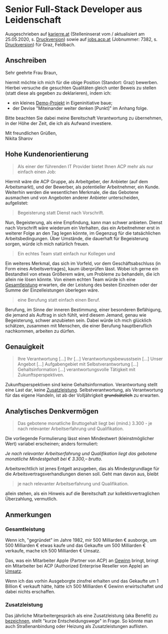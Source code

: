 # Senior Full-Stack Developer aus Leidenschaft

Ausgeschrieben auf [karierre.at](https://www.karriere.at/jobs/5486367) (Stelleninserat vom / aktualisiert am 25.05.2020, s. [Druckversion](media/senior-full-stack-developer_karriere.at.pdf)) sowie auf [jobs.acp.at](https://jobs.acp.at/Job/7382) (Jobnummer: 7382, s. [Druckversion](media/senior-full-stack-developer_acp.at.pdf)) für Graz, Feldbach.

## Anschreiben

Sehr geehrte Frau Braun,

hiermit möchte ich mich für die obige Position (Standort: Graz) bewerben. Hierbei versuche die gesuchten Qualitäten gleich unter Beweis zu stellen (statt diese als gegeben zu deklarieren), indem ich:

- ein kleines [Demo-Projekt](https://github.com/nikita-sharov/acp) in Eigeninitiative baue;
- der Devise "Miteinander weiter denken [Punkt]" im Anhang folge.

Bitte beachten Sie dabei meine Bereitschaft Verantwortung zu übernehmen, in der Höhe der Zeit, die ich als Aufwand investiere.

Mit freundlichen Grüßen,  
Nikita Sharov

## Hohe Kundenorientierung

> Als einer der führenden IT Provider bietet Ihnen ACP mehr als nur einfach einen Job:

Hiermit wäre die ACP Gruppe, als Arbeitgeber, der Anbieter (auf dem Arbeitsmarkt), und der  Bewerber, als potentieller Arbeitnehmer, ein Kunde. Weiterhin werden die wesentlichen Merkmale, die das Gebotene ausmachen und von Angeboten anderer Anbieter unterscheiden, aufgelistet:

> Begeisterung statt Dienst nach Vorschrift.

Nun, Begeisterung, als eine Empfindung, kann man schwer anbieten. Dienst nach Vorschrift wäre wiederum ein Verhalten, das ein Arbeitnehmer erst in weiterer Folge an den Tag legen könnte, im Gegenzug für die tatsächlichen Arbeitsbedingungen. Über Umstände, die dauerhaft für Begeisterung sorgen, würde ich mich natürlich freuen.

> Ein echtes Team statt einfach nur Kollegen und

Ein weiteres Merkmal, das sich im Vorfeld, vor dem Geschäftsabschluss (in Form eines Arbeitsvertrages), kaum überprüfen lässt. Wobei ich gerne ein Bestandteil von etwas Größerem wäre, um Probleme zu behandeln, die ich allein nie lösen könnte. Von einem echten Team würde ich eine [Gesamtleistung](#gesamtleistung) erwarten, die der Leistung des besten Einzelnen oder der Summe der Einzelleistungen überlegen wäre.

> eine Berufung statt einfach einen Beruf.

Berufung, im Sinne der inneren Bestimmung, einer besonderen Befähigung, die jemand als Auftrag in sich fühlt, wird diesem Jemand, genau wie Begeisterung, schwer anzubieten sein. Dabei würde ich mich glücklich schätzen, zusammen mit Menschen, die einer Berufung hauptberuflich nachkommen, arbeiten zu dürfen.

## Genauigkeit

> Ihre Verantwortung […] Ihr […] Verantwortungsbewusstsein […] Unser Angebot […] Aufgabengebiet mit Selbstverantwortung […] Gehaltsinformation […] verantwortungsvolle Tätigkeit mit Zukunftsperspektiven.

Zukunftsperspektiven sind keine Gehaltsinformation. Verantwortung stellt eine Last dar, keine [Zusatzleistung](#zusatzleistung). Selbstverantwortung, als Verantwortung für das eigene Handeln, ist ab der Volljährigkeit ~~grundsätzlich~~ zu erwarten.

## Analytisches Denkvermögen

> Das gebotene monatliche Bruttogehalt liegt bei (mind.) 3.300 - je nach relevanter Arbeitserfahrung und Qualifikation.

Die vorliegende Formulierung lässt einen Mindestwert (kleinstmöglicher Wert) variabel erscheinen; anders formuliert:

*Je nach relevanter Arbeitserfahrung und Qualifikation liegt das gebotene monatliche Mindestgehalt bei € 3.300,– brutto.*

Arbeitsrechtlich ist jenes Entgelt anzugeben, das als Mindestgrundlage für die Arbeitsvertragsverhandlungen dienen soll. Geht man davon aus, bleibt

> je nach relevanter Arbeitserfahrung und Qualifikation.

allein stehen, als ein Hinweis auf die Bereitschaft zur kollektivvertraglichen Überzahlung, vermutlich.

## Anmerkungen

### Gesamtleistung

Wenn ich, "gegründet" im Jahre 1982, mir 500 Milliarden € ausborge, um 500 Milliarden € etwas kaufe und das Gekaufte um 500 Milliarden € verkaufe, mache ich 500 Milliarden € Umsatz.

Das, was ein Mitarbeiter Apple (Partner von ACP) an [Gewinn](https://www.postbeyond.com/profit-per-employee) bringt, bringt ein Mitarbeiter bei ACP (Authorized Enterprise Reseller von Apple) an [Umsatz](https://www.acp.at/ueber-uns/das-unternehmen).

Wenn ich das vorhin Ausgeborgte zinsfrei erhalten und das Gekaufte um 1 Billion € verkauft hätte, hätte ich 500 Milliarden € Gewinn erwirtschaftet und dabei nichts erschaffen.

### Zusatzleistung

Das jährliche Mitarbeitergespräch als eine Zusatzleistung (aka Benefit) zu [bezeichnen](https://www.acp.at/karriere), stellt "kurze Entscheidungswege" in Frage. So könnte man auch Straßenanbindung oder Heizung als Zusatzleistungen auflisten.
